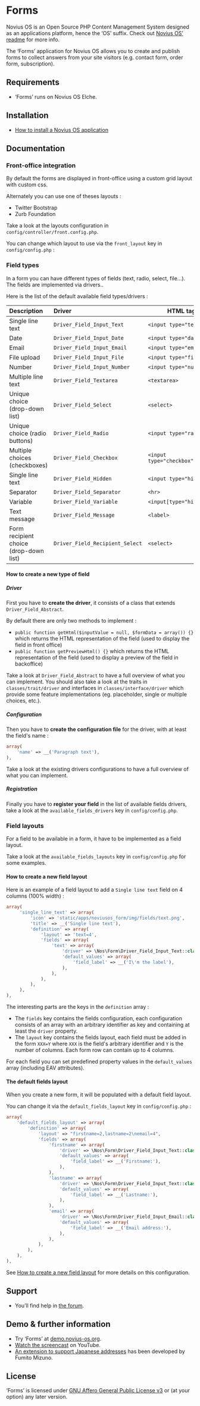 # Forms

Novius OS is an Open Source PHP Content Management System designed as an applications platform, hence the ‘OS’ suffix. Check out [Novius OS’ readme](http://github.com/novius-os/novius-os#readme) for more info.

The ‘Forms’ application for Novius OS allows you to create and publish forms to collect answers from your site visitors (e.g. contact form, order form, subscription).

## Requirements

* ‘Forms’ runs on Novius OS Elche.

## Installation

* [How to install a Novius OS application](http://community.novius-os.org/how-to-install-a-nos-app.html)

## Documentation


### Front-office integration

By default the forms are displayed in front-office using a custom grid layout with custom css.

Alternately you can use one of theses layouts :
 * Twitter Bootstrap
 * Zurb Foundation

Take a look at the layouts configuration in `config/controller/front.config.php`.

You can change which layout to use via the `front_layout` key in `config/config.php` :

### Field types

In a form you can have different types of fields (text, radio, select, file...). The fields are implemented via drivers..

Here is the list of the default available field types/drivers :

| Description                               | Driver                                | HTML tag                      |
|:----------------------------------------- |:------------------------------------- |------------------------------ |
| Single line text                          | `Driver_Field_Input_Text`             | `<input type="text">`         |
| Date                                      | `Driver_Field_Input_Date`             | `<input type="date">`         |
| Email                                     | `Driver_Field_Input_Email`            | `<input type="email">`        |
| File upload                               | `Driver_Field_Input_File`             | `<input type="file">`         |
| Number                                    | `Driver_Field_Input_Number`           | `<input type="number"]>`      |
| Multiple line text                        | `Driver_Field_Textarea`               | `<textarea>`                  |
| Unique choice (drop-down list)            | `Driver_Field_Select`                 | `<select>`                    |
| Unique choice (radio buttons)             | `Driver_Field_Radio`                  | `<input type="radio">`        |
| Multiple choices (checkboxes)             | `Driver_Field_Checkbox`               | `<input type="checkbox"]>`    |
| Single line text                          | `Driver_Field_Hidden`                 | `<input type="hidden"]>`      |
| Separator                                 | `Driver_Field_Separator`              | `<hr>`                        |
| Variable                                  | `Driver_Field_Variable`               | `<input[type="hidden"]>`      |
| Text message                              | `Driver_Field_Message`                | `<label>`                     |
| Form recipient choice (drop-down list)    | `Driver_Field_Recipient_Select`       | `<select>`                    |

#### How to create a new type of field

##### Driver

First you have to **create the driver**, it consists of a class that extends `Driver_Field_Abstract`.

By default there are only two methods to implement :
* `public function getHtml($inputValue = null, $formData = array()) {}` which returns the HTML representation of the field (used to display the field in front office)
* `public function getPreviewHtml() {}` which returns the HTML representation of the field (used to display a preview of the field in backoffice)

Take a look at `Driver_Field_Abstract` to have a full overview of what you can implement. You should also take a look at the traits in `classes/trait/driver` and interfaces in `classes/interface/driver` which provide some feature implementations (eg. placeholder, single or multiple choices, etc.).

##### Configuration

Then you have to **create the configuration file** for the driver, with at least the field's name :

```php
array(
    'name' => __('Paragraph text'),
),
```

Take a look at the existing drivers configurations to have a full overview of what you can implement. 

##### Registration

Finally you have to **register your field** in the list of available fields drivers, take a look at the `available_fields_drivers` key in `config/config.php`.

### Field layouts

For a field to be available in a form, it have to be implemented as a field layout.

Take a look at the `available_fields_layouts` key in `config/config.php` for some examples.

#### How to create a new field layout

Here is an example of a field layout to add a `Single line text` field on 4 columns (100% width) :

```php
array(
     'single_line_text' => array(
         'icon' => 'static/apps/noviusos_form/img/fields/text.png',
         'title' => __('Single line text'),
         'definition' => array(
             'layout' => 'text=4',
             'fields' => array(
                 'text' => array(
                     'driver' => \Nos\Form\Driver_Field_Input_Text::class,
                     'default_values' => array(
                         'field_label' => __('I\'m the label'),
                     ),
                 ),
             ),
         ),
     ),
),
```

The interesting parts are the keys in the `definition` array :
* The `fields` key contains the fields configuration, each configuration consists of an array with an arbitrary identifier as key and containing at least the `driver` property.
* The `layout` key contains the fields layout, each field must be added in the form `XXX=Y` where `XXX` is the field's arbitrary identifier and `Y` is the number of columns. Each form row can contain up to 4 columns.

For each field you can set predefined property values in the `default_values` array (including EAV attributes).

#### The default fields layout

When you create a new form, it will be populated with a default field layout.

You can change it via the `default_fields_layout` key in `config/config.php` :
```php
array(
    'default_fields_layout' => array(
        'definition' => array(
            'layout' => "firstname=2,lastname=2\nemail=4",
            'fields' => array(
                'firstname' => array(
                    'driver' => \Nos\Form\Driver_Field_Input_Text::class,
                    'default_values' => array(
                        'field_label' => __('Firstname:'),
                    ),
                ),
                'lastname' => array(
                    'driver' => \Nos\Form\Driver_Field_Input_Text::class,
                    'default_values' => array(
                        'field_label' => __('Lastname:'),
                    ),
                ),
                'email' => array(
                    'driver' => \Nos\Form\Driver_Field_Input_Email::class,
                    'default_values' => array(
                        'field_label' => __('Email address:'),
                    ),
                ),
            ),
        ),
    ),
),
```

See [How to create a new field layout](#how-to-create-a-new-field-layout) for more details on this configuration.

## Support

* You’ll find help in [the forum](http://forums.novius-os.org/en).

## Demo & further information

* Try ‘Forms’ at [demo.novius-os.org](http://demo.novius-os.org/admin).
* [Watch the screencast](http://www.youtube.com/watch?v=mptrVkmsw5g&list=PL49B38887F978ED5E) on YouTube.
* [An extension to support Japanese addresses](https://github.com/ounziw/jaaddress) has been developed by Fumito Mizuno.

## License

‘Forms’ is licensed under [GNU Affero General Public License v3](http://www.gnu.org/licenses/agpl-3.0.html) or (at your option) any later version.

